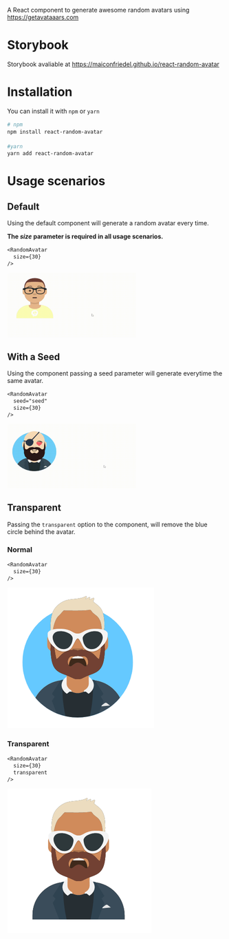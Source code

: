 A React component to generate awesome random avatars using https://getavataaars.com

# Storybook
Storybook avaliable at https://maiconfriedel.github.io/react-random-avatar

# Installation

You can install it with `npm` or `yarn`

```sh
# npm
npm install react-random-avatar

#yarn
yarn add react-random-avatar
```

# Usage scenarios

## Default

Using the default component will generate a random avatar every time.

**The *size* parameter is required in all usage scenarios.**

```JSX
<RandomAvatar
  size={30}
/>
```
<img src="./assets/random.gif" style="height: 150px;width: 300px" />

## With a Seed

Using the component passing a seed parameter will generate everytime the same avatar.

```JSX
<RandomAvatar
  seed="seed"
  size={30}
/>
```

<img src="./assets/seeded.gif" style="height: 150px;width: 300px" />

## Transparent

Passing the `transparent` option to the component, will remove the blue circle behind the avatar.

### Normal
```JSX
<RandomAvatar
  size={30}
/>
```
<img src="./assets/normal.png" />

### Transparent
```JSX
<RandomAvatar
  size={30}
  transparent
/>
```
<img src="./assets/transparent.png" />
